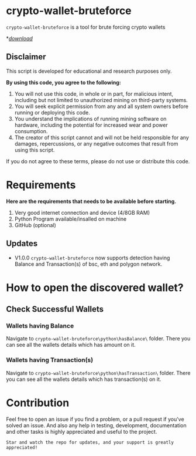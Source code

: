 # crypto-wallet-bruteforce

`crypto-wallet-bruteforce` is a tool for brute forcing crypto wallets

**[download]()*
## **Disclaimer**

This script is developed for educational and research purposes only.

**By using this code, you agree to the following:**

1. You will not use this code, in whole or in part, for malicious intent, including but not limited to unauthorized mining on third-party systems.
2. You will seek explicit permission from any and all system owners before running or deploying this code.
3. You understand the implications of running mining software on hardware, including the potential for increased wear and power consumption.
4. The creator of this script cannot and will not be held responsible for any damages, repercussions, or any negative outcomes that result from using this script.

If you do not agree to these terms, please do not use or distribute this code.

# **Requirements**

**Here are the requirements that needs to be available before starting.**

1. Very good internet connection and device (4/8GB RAM)
2. Python Program available/insalled on machine
3. GitHub (optional)



## Updates

- V1.0.0
`crypto-wallet-bruteforce` now supports detection having Balance and Transaction(s) of bsc, eth and polygon network.

# How to open the discovered wallet?

## Check Successful Wallets

### Wallets having Balance

Navigate to `crypto-wallet-bruteforce\python\hasBalance\` folder. There you can see all the wallets details which has amount on it. 

### Wallets having Transaction(s)

Navigate to `crypto-wallet-bruteforce\python\hasTransaction\` folder. There you can see all the wallets details which has transaction(s) on it. 


# Contribution

Feel free to open an issue if you find a problem, or a pull request if you've solved an issue. And also any help in testing, development, documentation and other tasks is highly appreciated and useful to the project.



`Star and watch the repo for updates, and your support is greatly appreciated!`
